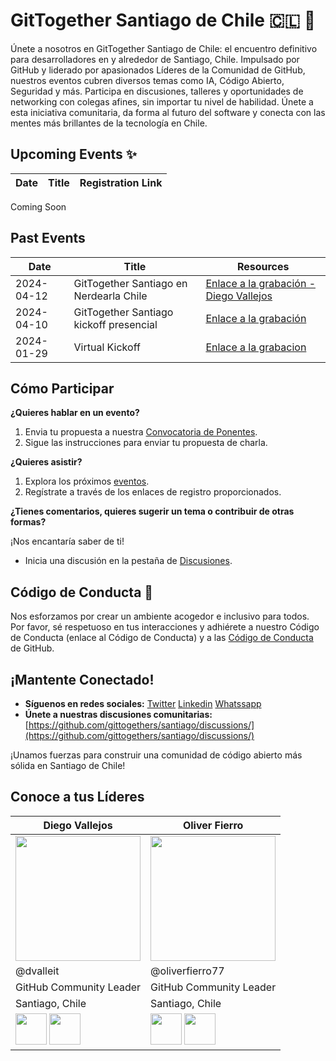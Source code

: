 # GitTogether Santiago de Chile 🇨🇱 🚀

Únete a nosotros en GitTogether Santiago de Chile: el encuentro definitivo para desarrolladores en y alrededor de Santiago, Chile. Impulsado por GitHub y liderado por apasionados Líderes de la Comunidad de GitHub, nuestros eventos cubren diversos temas como IA, Código Abierto, Seguridad y más. Participa en discusiones, talleres y oportunidades de networking con colegas afines, sin importar tu nivel de habilidad. Únete a esta iniciativa comunitaria, da forma al futuro del software y conecta con las mentes más brillantes de la tecnología en Chile.

## Upcoming Events ✨

| Date | Title | Registration Link |
|---|---|---|
Coming Soon

## Past Events 

| Date | Title | Resources |
|---|---|---|
| 2024-04-12 | GitTogether Santiago en Nerdearla Chile | [Enlace a la grabación - Diego Vallejos](https://www.youtube.com/watch?v=XxDTvGSmtp8) | 
| 2024-04-10 | GitTogether Santiago kickoff presencial | [Enlace a la grabación](https://www.linkedin.com/events/envivodesdeaeipbellavistagittog7183930313968881665/theater/) | 
| 2024-01-29 | Virtual Kickoff| [Enlace a la grabacion](https://www.youtube.com/watch?v=fvuGSOb8JEQ)

## Cómo Participar

**¿Quieres hablar en un evento?**

1. Envia tu propuesta a nuestra [Convocatoria de Ponentes](https://forms.office.com/Pages/ResponsePage.aspx?id=v4j5cvGGr0GRqy180BHbR9G1c0vPfslFhNNRVR_7V3tUQzgwNFZVMEMwV0IyUVRYUzVUMjFSTzJHTS4u).
2. Sigue las instrucciones para enviar tu propuesta de charla.

**¿Quieres asistir?**

1. Explora los próximos [eventos](https://www.meetup.com/gittogether-santiago/).
2. Regístrate a través de los enlaces de registro proporcionados.

**¿Tienes comentarios, quieres sugerir un tema o contribuir de otras formas?**

¡Nos encantaría saber de ti!
* Inicia una discusión en la pestaña de [Discusiones](https://github.com/gittogethers/santiago/discussions/).

## Código de Conducta 🤝

Nos esforzamos por crear un ambiente acogedor e inclusivo para todos. Por favor, sé respetuoso en tus interacciones y adhiérete a nuestro Código de Conducta (enlace al Código de Conducta) y a las [Código de Conducta](https://docs.github.com/es/site-policy/github-terms/github-community-guidelines) de GitHub.

## ¡Mantente Conectado!

* **Síguenos en redes sociales:** [Twitter](https://twitter.com/githubcommunity) [Linkedin](https://www.linkedin.com/groups/13015077/) [Whatssapp](https://chat.whatsapp.com/GMhLxBdhMSeE5Yk7qEadcy)
* **Únete a nuestras discusiones comunitarias:** [https://github.com/gittogethers/santiago/discussions/](https://github.com/gittogethers/santiago/discussions/)

¡Unamos fuerzas para construir una comunidad de código abierto más sólida en Santiago de Chile!

## Conoce a tus Líderes
| Diego Vallejos | Oliver Fierro |
|---|---|
|<img src="https://github.com/gittogethers/santiago/assets/34281776/12dbb9bc-25a2-42da-a44a-0b4799e74082" width="200" height="200">|<img src="https://github.com/gittogethers/santiago/assets/34281776/2c0a609d-65ce-4893-975d-ef7864a5a75c" width="200" height="200" alingn="center">|
| @dvalleit | @oliverfierro77 |
| GitHub Community Leader | GitHub Community Leader |
| Santiago, Chile | Santiago, Chile |
| [<img src="https://github.com/gittogethers/santiago/assets/34281776/6a0736ba-0be3-4ba1-a9bf-f40ef7fc1720" width="50" height="50">](https://www.linkedin.com/in/diego-vallejos-galvez/) [<img src="https://github.com/gittogethers/santiago/assets/34281776/98749b49-ae4f-4b5b-af7d-50a159c4df61" width="50" height="50">](https://github.com/dvalleit) | [<img src="https://github.com/gittogethers/santiago/assets/34281776/6a0736ba-0be3-4ba1-a9bf-f40ef7fc1720" width="50" height="50">](https://www.linkedin.com/in/oliverfierro/) [<img src="https://github.com/gittogethers/santiago/assets/34281776/98749b49-ae4f-4b5b-af7d-50a159c4df61" width="50" height="50">](https://github.com/oliverfierro77) |
